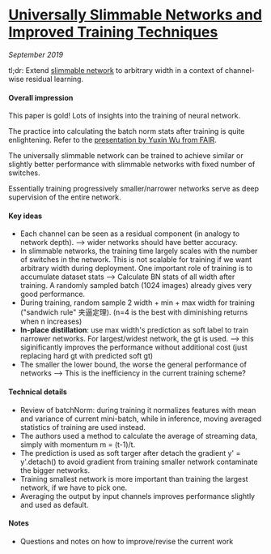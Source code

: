 # [Universally Slimmable Networks and Improved Training Techniques](https://arxiv.org/abs/1903.05134)

_September 2019_

tl;dr: Extend [slimmable network](slimmable_networks.md) to arbitrary width in a context of channel-wise residual learning.

#### Overall impression
This paper is gold! Lots of insights into the training of neural network.

The practice into calculating the batch norm stats after training is quite enlightening. Refer to the [presentation by Yuxin Wu from FAIR](../assets/papers/Devils_in_BatchNorm_yuxin_wu.pdf).

The universally slimmable network can be trained to achieve similar or slightly better performance with slimmable networks with fixed number of switches. 

Essentially training progressively smaller/narrower networks serve as deep supervision of the entire network.

#### Key ideas
- Each channel can be seen as a residual component (in analogy to network depth). --> wider networks should have better accuracy.
- In slimmable networks, the training time largely scales with the number of switches in the network. This is not scalable for training if we want arbitrary width during deployment. One important role of training is to accumulate dataset stats --> Calculate BN stats of all width after training. A randomly sampled batch (1024 images) already gives very good performance. 
- During training, random sample 2 width + min + max width for training ("sandwich rule" 夹逼定理). (n=4 is the best with diminishing returns when n increases)
- **In-place distillation**: use max width's prediction as soft label to train narrower networks. For largest/widest network, the gt is used. --> this siginificantly improves the performance without additional cost (just replacing hard gt with predicted soft gt)
- The smaller the lower bound, the worse the general performance of networks --> This is the inefficiency in the current training scheme?

#### Technical details
- Review of batchNorm: during training it normalizes features with mean and variance of current mini-batch, while in inference, moving averaged statistics of training are used instead. 
- The authors used a method to calculate the average of streaming data, simply with momentum m = (t-1)/t.
- The prediction is used as soft targer after detach the gradient y' = y'.detach() to avoid gradient from training smaller network contaminate the bigger networks.
- Training smallest network is more important than training the largest network, if we have to pick one. 
- Averaging the output by input channels improves performance slightly and used as default.

#### Notes
- Questions and notes on how to improve/revise the current work  

